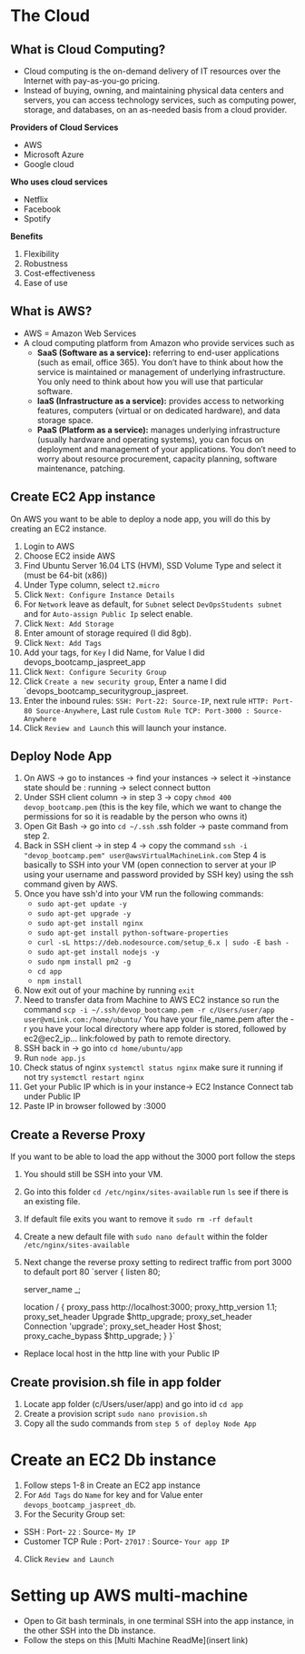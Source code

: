 # The Cloud
## What is Cloud Computing?
- Cloud computing is the on-demand delivery of IT resources over the Internet with pay-as-you-go pricing. 
- Instead of buying, owning, and maintaining physical data centers and servers, you can access technology services, such as computing power, storage, and databases, on an as-needed basis from a cloud provider.

**Providers of Cloud Services**
- AWS
- Microsoft Azure
- Google cloud

**Who uses cloud services**
- Netflix
- Facebook
- Spotify

**Benefits**
1. Flexibility
2. Robustness
3. Cost-effectiveness
4. Ease of use

## What is AWS?
- AWS = Amazon Web Services
- A cloud computing platform from Amazon who provide services such as
  - **SaaS (Software as a service):** referring to end-user applications (such as email, office 365). You don’t have to think about how the service is maintained or management of underlying infrastructure. You only need to think about how you will use that particular software.  
  - **IaaS (Infrastructure as a service):** provides access to networking features, computers (virtual or on dedicated hardware), and data storage space.
  - **PaaS (Platform as a service):** manages underlying infrastructure (usually hardware and operating systems), you can focus on deployment and management of your applications. You don’t need to worry about resource procurement, capacity planning, software maintenance, patching.


## Create EC2 App instance
On AWS you want to be able to deploy a node app, you will do this by creating an EC2 instance.
1. Login to AWS
2. Choose EC2 inside AWS
3. Find Ubuntu Server 16.04 LTS (HVM), SSD Volume Type and select it (must be 64-bit (x86))
4. Under Type column, select `t2.micro`
5. Click `Next: Configure Instance Details`
6. For `Network` leave as default, for `Subnet` select `DevOpsStudents subnet` and for `Auto-assign Public Ip` select enable.
7. Click `Next: Add Storage`
8. Enter amount of storage required (I did 8gb).
9. Click `Next: Add Tags`
10. Add your tags, for `Key` I did Name, for Value I did devops_bootcamp_jaspreet_app
11. Click `Next: Configure Security Group`
12. Click `Create a new security group`, Enter a name I did `devops_bootcamp_securitygroup_jaspreet.
13. Enter the inbound rules: `SSH: Port-22: Source-IP`, next rule `HTTP: Port-80 Source-Anywhere`, Last rule `Custom Rule TCP: Port-3000 : Source-Anywhere`
14. Click `Review and Launch` this will launch your instance.

## Deploy Node App
1. On AWS -> go to instances -> find your instances -> select it ->instance state should be : running -> select connect button
2. Under SSH client column -> in step 3 -> copy `chmod 400 devop_bootcamp.pem` (this is the key file, which we want to change the permissions for so it is readable by the person who owns it)
3. Open Git Bash -> go into `cd ~/.ssh` .ssh folder -> paste command from step 2.
4. Back in SSH client -> in step 4 -> copy the command `ssh -i "devop_bootcamp.pem" user@awsVirtualMachineLink.com` 
Step 4 is basically to SSH into your VM (open connection to server at your IP using your username and password provided by SSH key) using the ssh command given by AWS.
5. Once you have ssh'd into your VM run the following commands:
   - `sudo apt-get update -y`
   - `sudo apt-get upgrade -y`
   - `sudo apt-get install nginx`
   - `sudo apt-get install python-software-properties`
   - `curl -sL https://deb.nodesource.com/setup_6.x | sudo -E bash -`
   - `sudo apt-get install nodejs -y`
   - `sudo npm install pm2 -g`
   - `cd app`
   - `npm install`
6. Now exit out of your machine by running `exit` 	
7. Need to transfer data from Machine to AWS EC2 instance so run the command `scp -i ~/.ssh/devop_bootcamp.pem -r c/Users/user/app user@vmLink.com:/home/ubuntu/`
   You have your file_name.pem after the -r you have your local directory where app folder is stored, followed by ec2@ec2_ip... link:folowed by path to remote directory.
8. SSH back in -> go into `cd home/ubuntu/app`
9. Run `node app.js`
10. Check status of nginx `systemctl status nginx` make sure it running if not try `systemctl restart nginx`
11. Get your Public IP which is in your instance-> EC2 Instance Connect tab under Public IP
12. Paste IP in browser followed by :3000

## Create a Reverse Proxy
If you want to be able to load the app without the 3000 port follow the steps
1. You should still be SSH into your VM.
2. Go into this folder `cd /etc/nginx/sites-available` run `ls` see if there is an existing file.
3. If default file exits you want to remove it `sudo rm -rf default`
4. Create a new default file with `sudo nano default` within the folder `/etc/nginx/sites-available`
5. Next change the reverse proxy setting to redirect traffic from port 3000 to default port 80
`server {
    listen 80;

    server_name _;

    location / {
        proxy_pass http://localhost:3000;
        proxy_http_version 1.1;
        proxy_set_header Upgrade $http_upgrade;
        proxy_set_header Connection 'upgrade';
        proxy_set_header Host $host;
        proxy_cache_bypass $http_upgrade;
    }
 }`
- Replace local host in the http line with your Public IP

## Create provision.sh file in app folder
1. Locate app folder (c/Users/user/app) and go into id `cd app`
2. Create a provision script `sudo nano provision.sh`
3. Copy all the sudo commands from `step 5 of deploy Node App`

# Create an EC2 Db instance
1. Follow steps 1-8 in Create an EC2 app instance 
2. For `Add Tags` do 
`Name` for key and for Value enter `devops_bootcamp_jaspreet_db`. 
3. For the Security Group set:
- SSH : Port- `22` : Source- `My IP`
- Customer TCP Rule : Port- `27017` : Source- `Your app IP`
4. Click `Review and Launch`

# Setting up AWS multi-machine
- Open to Git bash terminals, in one terminal SSH into the app instance, in the other SSH into the Db instance.
- Follow the steps on this [Multi Machine ReadMe](insert link) 
